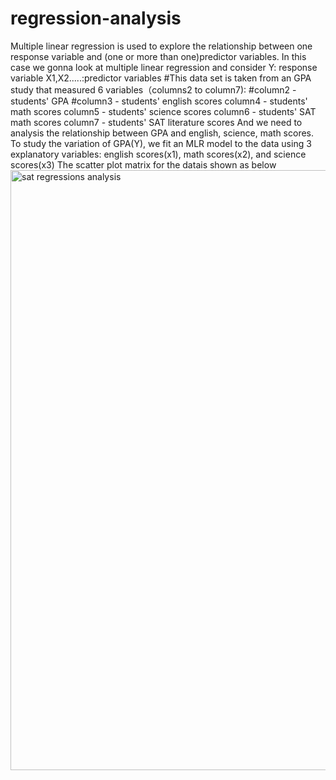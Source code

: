 # regression-analysis
Multiple linear regression is used to explore the relationship between one response variable and (one or more than one)predictor variables. In this case we gonna look at multiple linear regression and consider Y: response variable    X1,X2.....:predictor variables
#This data set is taken from an GPA study that measured 6 variables（columns2 to column7):
#column2 - students' GPA
#column3 - students' english scores
column4 - students' math scores
column5 - students' science scores
column6 - students' SAT math scores
column7 - students' SAT literature scores
And we need to analysis the relationship between GPA and english, science, math scores. 
To study the variation of GPA(Y), we fit an MLR model to the data using 3 explanatory variables: english scores(x1), math scores(x2), and science scores(x3)
The scatter plot matrix for the datais shown as below
<img width="960" alt="sat regressions analysis" src="https://user-images.githubusercontent.com/38774100/39390645-8b30c3aa-4a65-11e8-9f43-7040b74474c0.png">
